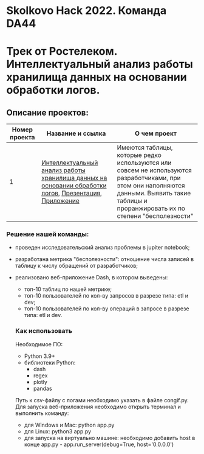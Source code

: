 # Skolkovo Hack 2022. Команда DA44
# Трек от Ростелеком. Интеллектуальный анализ работы хранилища данных на основании обработки логов.

## Описание проектов:
| Номер проекта | Название и ссылка | О чем проект                                                     |
|---------------|-------------------|------------------------------------------------------------------|
|1              |[Интеллектуальный анализ работы хранилища данных на основании обработки логов](https://github.com/AlexeyK12/SkolkovoHack-2022/blob/main/skolkovo_hack.ipynb), [Презентация](https://github.com/AlexeyK12/SkolkovoHack-2022/blob/main/Ростелеком%20-%20DA44.pdf), [Приложение](https://github.com/AlexeyK12/SkolkovoHack-2022/blob/main/app.py)|Имеются таблицы, которые редко используются или совсем не используются разработчиками, при этом они наполняются данными. Выявить такие таблицы и проранжировать их по степени "бесполезности"|

### Решение нашей команды:
- проведен исследовательский анализ проблемы в jupiter notebook;
- разработана метрика "бесполезности": отношение числа записей в таблицу к числу обращений от разработчиков;
- реализовано веб-приложение Dash, в котором выведены:
  - топ-10 таблиц по нашей метрике;
  - топ-10 пользователей по кол-ву запросов в разрезе типа: etl и dev;
  - топ-10 пользователей по кол-ву операций в запросе в разрезе типа: etl и dev.
  
  ### Как использовать
  Необходимое ПО:
  - Python 3.9+
  - библиотеки Python:
    - dash
    - regex
    - plotly
    - pandas
    
   Путь к csv-файлу с логами необходимо указать в файле congif.py.   
   Для запуска веб-приложения необходимо открыть терминал и выполнить команду:
   - для Windows и Mac: python app.py
   - для Linux: python3 app.py
   - для запуска на виртуально машине: необходимо добавить host в конце app.py - app.run_server(debug=True, host='0.0.0.0')
